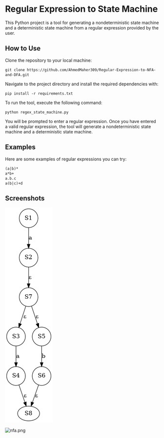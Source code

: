 
# Regular Expression to State Machine

This Python project is a tool for generating a nondeterministic state machine and a deterministic state machine from a regular expression provided by the user.

## How to Use

Clone the repository to your local machine:

    git clone https://github.com/AhmedMaher309/Regular-Expression-to-NFA-and-DFA.git


Navigate to the project directory and install the required dependencies with:

    pip install -r requirements.txt

To run the tool, execute the following command:

    python regex_state_machine.py

You will be prompted to enter a regular expression. Once you have entered a valid regular expression, the tool will generate a nondeterministic state machine and a deterministic state machine.

## Examples

Here are some examples of regular expressions you can try:

    (a|b)*
    a*b+
    a.b.c
    a(b|c)+d


## Screenshots
![nfa](docs/nfa)

![nfa.png](https://raw.githubusercontent.com/AhmedMaher309/Regular-Expression-to-NFA-and-DFA/main/src/nfa.png)
